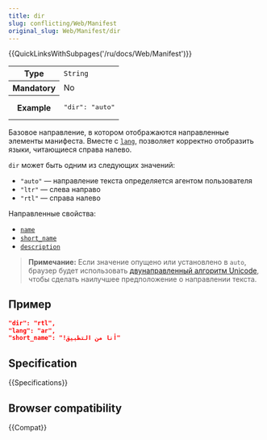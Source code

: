 ```yaml
---
title: dir
slug: conflicting/Web/Manifest
original_slug: Web/Manifest/dir
---
```


{{QuickLinksWithSubpages('/ru/docs/Web/Manifest')}}

<table class="properties">
  <tbody>
    <tr>
      <th scope="row">Type</th>
      <td><code>String</code></td>
    </tr>
    <tr>
      <th scope="row">Mandatory</th>
      <td>No</td>
    </tr>
    <tr>
      <th scope="row">Example</th>
      <td><pre class="brush: json no-line-numbers">"dir": "auto"</pre></td>
    </tr>
  </tbody>
</table>

Базовое направление, в котором отображаются направленные элементы манифеста. Вместе с [`lang`](./lang), позволяет корректно отобразить языки, читающиеся справа налево.

`dir` может быть одним из следующих значений:

- `"auto"` — направление текста определяется агентом пользователя
- `"ltr"` — слева направо
- `"rtl"` — справа налево

Направленные свойства:

- [`name`](./name)
- [`short_name`](./short_name)
- [`description`](./description)

> **Примечание:** Если значение опущено или установлено в `auto`, браузер будет использовать [двунаправленный алгоритм Unicode](/ru/docs/Web/Localization/Unicode_Bidirectional_Text_Algorithm), чтобы сделать наилучшее предположение о направлении текста.

## Пример

```json
"dir": "rtl",
"lang": "ar",
"short_name": "!أنا من التطبيق"
```

## Specification

{{Specifications}}

## Browser compatibility

{{Compat}}
